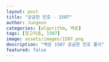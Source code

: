 ```yaml
---
layout: post
title: "궁금한 민호 - 1507"
author: Jungeun
categories: [algorithm, 백준]
tags: [알고리즘, 1507]
image: assets/images/1507.png
description: "백준 1507 궁금한 민호 풀이"
featured: false
---
```


<script src="https://gist.github.com/JungeunKwon/fe8e18ee06a1bcb3c93515cb716b3587.js"></script>

